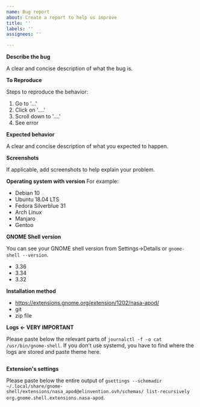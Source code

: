 ```yaml
---
name: Bug report
about: Create a report to help us improve
title: ''
labels: ''
assignees: ''

---
```


**Describe the bug**

A clear and concise description of what the bug is.

**To Reproduce**

Steps to reproduce the behavior:
1. Go to '...'
2. Click on '....'
3. Scroll down to '....'
4. See error

**Expected behavior**

A clear and concise description of what you expected to happen.

**Screenshots**

If applicable, add screenshots to help explain your problem.

**Operating system with version**
For example:
- Debian 10
- Ubuntu 18.04 LTS
- Fedora Silverblue 31
- Arch Linux
- Manjaro
- Gentoo

**GNOME Shell version**

You can see your GNOME shell version from Settings->Details or `gnome-shell --version`.
- 3.36
- 3.34
- 3.32

**Installation method**
- https://extensions.gnome.org/extension/1202/nasa-apod/
- git
- zip file

**Logs <- VERY IMPORTANT**

Please paste below the relevant parts of `journalctl -f -o cat /usr/bin/gnome-shell`.
If you don't use systemd, you have to find where the logs are stored and paste theme here.

```

```

**Extension's settings**

Please paste below the entire output of
`gsettings --schemadir ~/.local/share/gnome-shell/extensions/nasa_apod@elinvention.ovh/schemas/ list-recursively org.gnome.shell.extensions.nasa-apod`.

```

```
